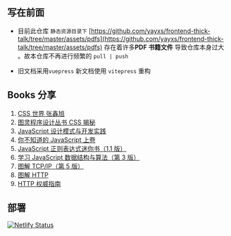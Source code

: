 ## 写在前面

- 目前此仓库 `静态资源目录下` [https://github.com/yayxs/frontend-thick-talk/tree/master/assets/pdfs](https://github.com/yayxs/frontend-thick-talk/tree/master/assets/pdfs) 存在着许多**PDF 书籍文件** 导致仓库本身过大 。故本仓库不再进行频繁的 `pull | push`

- 旧文档采用`vuepress` 新文档使用 `vitepress` 重构

## Books 分享

1. [CSS 世界 张鑫旭](./assets/pdfs/CSS世界-张鑫旭.pdf)
2. [图灵程序设计丛书 CSS 揭秘](./assets/pdfs/[图灵程序设计丛书].CSS揭秘.pdf)
3. [JavaScript 设计模式与开发实践](./assets/pdfs/JavaScript设计模式与开发实践.pdf)
4. [你不知道的 JavaScript 上卷](./assets/pdfs/你不知道的JavaScript%20上卷.pdf)
5. [JavaScript 正则表达式迷你书（1.1 版）](./assets/pdfs/JavaScript正则表达式迷你书（1.1版）.pdf)
6. [学习 JavaScript 数据结构与算法（第 3 版）](./assets/pdfs/学习JavaScript数据结构与算法（第3版）.pdf)
7. [图解 TCP/IP（第 5 版）](./assets/pdfs/图解TCPIP.pdf)
8. [图解 HTTP](./assets/pdfs/图解HTTP.pdf)
9. [HTTP 权威指南](./assets/pdfs/HTTP权威指南.pdf)

## 部署

[![Netlify Status](https://api.netlify.com/api/v1/badges/ee8782c7-41e1-4ae6-869b-2eece8c8ce23/deploy-status)](https://app.netlify.com/sites/fett/deploys)
